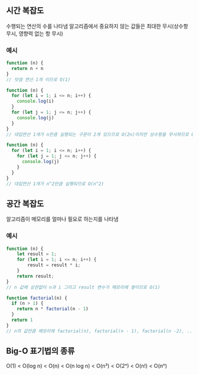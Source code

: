 ## 시간 복잡도

수행되는 연산의 수를 나타냄
알고리즘에서 중요하지 않는 값들은 최대한 무시(상수항 무시, 영향력 없는 항 무시)

### 예시

```javascript
function (n) {
  return n + n
}
// 덧셈 연산 1개 이므로 O(1)
```

```javascript
function (n) {
  for (let i = 1; i <= n; i++) {
    console.log(i)
  }
  for (let j = 1; j <= n; j++) {
    console.log(j)
  }
}
// 대입연산 1개가 n만큼 실행되는 구문이 2개 있으므로 O(2n)이지만 상수항을 무시하므로 O(n)
```

```javascript
function (n) {
  for (let i = 1; i <= n; i++) {
    for (let j = 1; j <= n; j++) {
      console.log(j)
    }
  }
}
// 대입연산 1개가 n^2만큼 실행되므로 O(n^2)
```

## 공간 복잡도

알고리즘이 메모리를 얼마나 필요로 하는지를 나타냄

### 예시

```javascript
function (n) {
    let result = 1;
    for (let i = 1; i <= n; i++) {
        result = result * i;
    }
    return result;
}
// n 값에 상관없이 n과 i 그리고 result 변수가 메모리에 쌓이므로 O(1)
```

```javascript
function factorial(n) {
  if (n > 1) {
    return n * factorial(n - 1)
  }
  return 1
}
// n의 값만큼 메모리에 factorial(n), factorial(n - 1), factorial(n -2), ... 값이 메모라에 쌓이므로 O(n)
```

## Big-O 표기법의 종류

O(1) < O(log n) < O(n) < O(n log n) < O(n²) < O(2ⁿ) < O(n!) < O(nⁿ)
